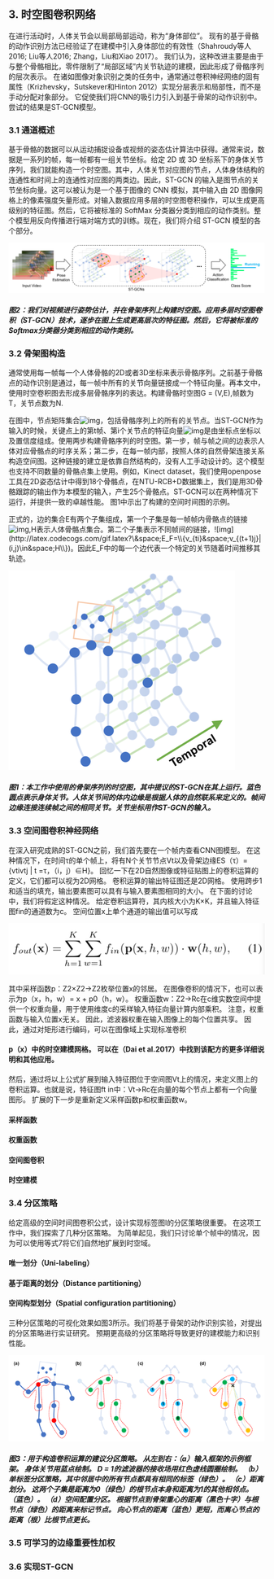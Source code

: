 ## 3. 时空图卷积网络

在进行活动时，人体关节会以局部局部运动，称为“身体部位”。 现有的基于骨骼的动作识别方法已经验证了在建模中引入身体部位的有效性（Shahroudy等人2016; Liu等人2016; Zhang，Liu和Xiao 2017）。
我们认为，这种改进主要是由于与整个骨骼相比，零件限制了“局部区域”内关节轨迹的建模，因此形成了骨骼序列的层次表示。 在诸如图像对象识别之类的任务中，通常通过卷积神经网络的固有属性（Krizhevsky，Sutskever和Hinton 2012）实现分层表示和局部性，而不是手动分配对象部分。 它促使我们将CNN的吸引力引入到基于骨架的动作识别中。 尝试的结果是ST-GCN模型。

### 3.1 通道概述

基于骨骼的数据可以从运动捕捉设备或视频的姿态估计算法中获得。通常来说，数据是一系列的帧，每一帧都有一组关节坐标。给定 2D 或 3D 坐标系下的身体关节序列，我们就能构造一个时空图。其中，人体关节对应图的节点，人体身体结构的连通性和时间上的连通性对应图的两类边。因此，ST-GCN 的输入是图节点的关节坐标向量。这可以被认为是一个基于图像的 CNN 模拟，其中输入由 2D 图像网格上的像素强度矢量形成。对输入数据应用多层的时空图卷积操作，可以生成更高级别的特征图。然后，它将被标准的 SoftMax 分类器分类到相应的动作类别。整个模型用反向传播进行端对端方式的训练。现在，我们将介绍 ST-GCN 模型的各个部分。

![img](图2.png)

##### 图2：我们对视频进行姿势估计，并在骨架序列上构建时空图。应用多层时空图卷积（ST-GCN）技术，逐步在图上生成更高层次的特征图。然后，它将被标准的Softmax分类器分类到相应的动作类别。

 ### 3.2 骨架图构造
通常使用每一帧每一个人体骨骼的2D或者3D坐标来表示骨骼序列。之前基于骨骼点的动作识别是通过，每一帧中所有的关节向量链接成一个特征向量。再本文中，使用时空卷积图去形成多层骨骼序列的表达。构建骨骼时空图G = (V,E),帧数为T，关节点数为N.

在图中，节点矩阵集合![img](http://latex.codecogs.com/gif.latex?\&space;V=\\{v_{ti}|t=1,...,T,i=1,...N\\})，包括骨骼序列上的所有的关节点。当ST-GCN作为输入的时候，关键点上的第t帧、第i个关节点的特征向量![img](http://latex.codecogs.com/gif.latex?\&space;F(v_{ti}))是由坐标点坐标以及置信度组成。使用两步构建骨骼序列的时空图。第一步，帧与帧之间的边表示人体对应骨骼点的时序关系；第二步，在每一帧内部，按照人体的自然骨架连接关系构造空间图。这种链接的建立是依靠自然结构的，没有人工手动设计的。这个模型也支持不同数量的骨骼点集上使用。例如，Kinect dataset，我们使用openpose工具在2D姿态估计中得到18个骨骼点，在NTU-RCB+D数据集上，我们是用3D骨骼跟踪的输出作为本模型的输入，产生25个骨骼点。ST-GCN可以在两种情况下运行，并提供一致的卓越性能。 图1中示出了构建的空间时间图的示例。

正式的，边的集合E有两个子集组成，第一个子集是每一帧帧内骨骼点的链接![img](http://latex.codecogs.com/gif.latex?\&space;E_s=\\{v_ti&space;v_tj|(i,j)\in&space;H\\}),H表示人体骨骼点集合。第二个子集表示不同帧间的链接，![img](http://latex.codecogs.com/gif.latex?\&space;E_F=\\{v_{ti}&space;v_{(t+1)j}|(i,j)\in&space;H\\})。因此E_F中的每一个边代表一个特定的关节随着时间推移其轨迹。

![img](图1.png)
##### 图1：本工作中使用的骨架序列的时空图，其中提议的ST-GCN在其上运行。蓝色圆点表示身体关节。人体关节间的体内边缘是根据人体的自然联系来定义的。帧间边缘连接连续帧之间的相同关节。关节坐标用作ST-GCN的输入。

### 3.3 空间图卷积神经网络
在深入研究成熟的ST-GCN之前，我们首先要在一个帧内查看CNN图模型。 在这种情况下，在时间τ的单个帧上，将有N个关节节点Vt以及骨架边缘ES（τ）= {vtivtj | t =τ，（i，j）∈H}。 回忆一下在2D自然图像或特征贴图上的卷积运算的定义，它们都可以视为2D网格。 卷积运算的输出特征图还是2D网格。 使用跨步1和适当的填充，输出要素图可以具有与输入要素图相同的大小。 在下面的讨论中，我们将假定这种情况。 给定卷积运算符，其内核大小为K×K，并且输入特征图fin的通道数为c。 空间位置x上单个通道的输出值可以写成

![img](公式1.png)


其中采样函数p：Z2×Z2→Z2枚举位置x的邻居。 在图像卷积的情况下，也可以表示为p（x，h，w）= x + p0（h，w）。 权重函数w：Z2→Rc在c维实数空间中提供一个权重向量，用于使用维度c的采样输入特征向量计算内部乘积。 注意，权重函数与输入位置x无关。 因此，滤波器权重在输入图像上的每个位置共享。 因此，通过对矩形进行编码，可以在图像域上实现标准卷积
 #### p（x）中的时空建模网格。 可以在（Dai et al.2017）中找到该配方的更多详细说明和其他应用。
然后，通过将以上公式扩展到输入特征图位于空间图Vt上的情况，来定义图上的卷积运算。也就是说，特征图ft in中：Vt→Rc在向量的每个节点上都有一个向量 图形。 扩展的下一步是重新定义采样函数p和权重函数w。

#### 采样函数



#### 权重函数

#### 空间图卷积

#### 时空建模

### 3.4 分区策略

给定高级的空间时间图卷积公式，设计实现标签图l的分区策略很重要。 在这项工作中，我们探索了几种分区策略。 为简单起见，我们只讨论单个帧中的情况，因为可以使用等式7将它们自然地扩展到时空域。

#### 唯一划分（Uni-labeling）

#### 基于距离的划分（Distance partitioning）


#### 空间构型划分（Spatial configuration partitioning）



三种分区策略的可视化效果如图3所示。我们将基于骨架的动作识别实验，对提出的分区策略进行实证研究。 预期更高级的分区策略将导致更好的建模能力和识别性能。

![img](图3.png)

##### 图3：用于构造卷积运算的建议分区策略。 从左到右：（a）输入框架的示例框架。 身体关节用蓝点绘制。  D = 1的滤波器的接收场用红色虚线圆圈绘制。  （b）单标签分区策略，其中邻居中的所有节点都具有相同的标签（绿色）。  （c）距离划分。 这两个子集是距离为0（绿色）的根节点本身和距离为1的其他相邻点。（蓝色）。  （d）空间配置分区。 根据节点到骨架重心的距离（黑色十字）与根节点（绿色）的距离来标记节点。 向心节点的距离（蓝色）更短，而离心节点的距离（根）比根节点更长。



### 3.5 可学习的边缘重要性加权

### 3.6 实现ST-GCN